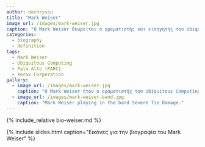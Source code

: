 ```yaml
---
author: dechrysou
title: "Mark Weiser"
image_url: /images/mark-weiser.jpg
caption: "O Mark Weiser θεωρείται o οραματιστής και εισηγητής του Ubiquitous Computing και οι ιδέες του έχουν επηρεάσει πολλούς επιστήμονες στον κόσμο."
categories:
  - biography
  - definition
tags:
  - Mark Weiser
  - Ubiquitous Computing
  - Palo Alto (PARC)
  - Xerox Corperation
gallery:
  - image_url: /images/mark-weiser.jpg
    caption: "Ο Mark Weiser ήταν ο οραματιστής του Ubiquitous Computing." 
  - image_url: /images/mark-weiser-band.jpg
    caption: "Mark Weiser playing in the band Severe Tie Damage."
---
```


{% include_relative bio-weiser.md %}

{% include slides.html caption="Εικόνες για την βιογραφία του Mark Weiser" %}
